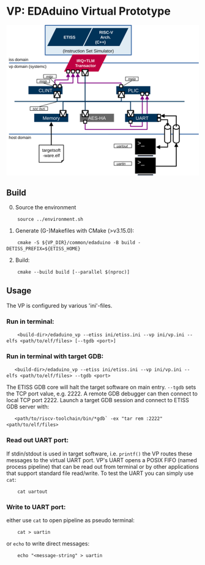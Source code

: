 # VP: EDAduino Virtual Prototype

![alt text](edaduino.svg "EDAduino simple block design")

## Build

0. Source the environment

```
    source ../environment.sh
```

1.  Generate (G-)Makefiles with CMake (>v3.15.0):

```
    cmake -S ${VP_DIR}/common/edaduino -B build -DETISS_PREFIX=${ETISS_HOME}
```

2.  Build:

```
    cmake --build build [--parallel $(nproc)]
```

## Usage
The VP is configured by various 'ini'-files.

### Run in terminal:

```
    <build-dir>/edaduino_vp --etiss ini/etiss.ini --vp ini/vp.ini --elfs <path/to/elf/files> [--tgdb <port>]
```

### Run in terminal with target GDB:

```
   <build-dir>/edaduino_vp --etiss ini/etiss.ini --vp ini/vp.ini --elfs <path/to/elf/files> --tgdb <port>
```    

The ETISS GDB core will halt the target software on main entry. `--tgdb` sets the TCP port value, e.g. 2222. A remote GDB debugger can then connect to local TCP port 2222. Launch a target GDB session and connect to ETISS GDB server with:

```
   <path/to/riscv-toolchain/bin/*gdb` -ex "tar rem :2222" <path/to/elf/files>
```

### Read out UART port:

If stdin/stdout is used in target software, i.e.
`printf()` the VP routes these messages to the virtual UART port. VP's UART opens a POSIX FIFO (named process pipeline) that can be read out from terminal or by other applications that support standard file read/write. To test the UART you can simply use `cat`:

```
    cat uartout
```

### Write to UART port:

either use `cat` to open pipeline as pseudo terminal:

```
    cat > uartin
```

or `echo` to write direct messages:

```
    echo "<message-string" > uartin
```
